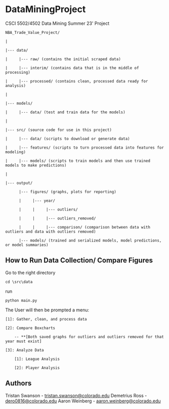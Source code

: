 # DataMiningProject

CSCI 5502/4502 Data Mining Summer 23' Project


	NBA_Trade_Value_Project/

	|

	|--- data/

	|     |--- raw/ (contains the initial scraped data)

	|     |--- interim/ (contains data that is in the middle of processing)

	|     |--- processed/ (contains clean, processed data ready for analysis)

	|

	|--- models/ 
 
	|     |--- data/ (test and train data for the models)

	|

	|--- src/ (source code for use in this project)

	|     |--- data/ (scripts to download or generate data)

	|     |--- features/ (scripts to turn processed data into features for modeling)

	|     |--- models/ (scripts to train models and then use trained models to make predictions)

	|

	|--- output/

	      |--- figures/ (graphs, plots for reporting)
       
	      |     |--- year/ 
       
	      |     |     |--- outliers/ 
	      
	      |     |     |--- outliers_removed/ 
	      
	      |     |     |--- comparison/ (comparison between data with outliers and data with outliers removed)
      
	      |--- models/ (trained and serialized models, model predictions, or model summaries)

## How to Run Data Collection/ Compare Figures
Go to the right directory

	cd \src\data

run

 	python main.py

The User will then be prompted a menu:

	[1]: Gather, clean, and process data 
 
	[2]: Compare Boxcharts 
 
 		-- **[Both saved graphs for outliers and outliers removed for that year must exist]
   
	[3]: Analyze Data
 
		[1]: League Analysis 
  
 		[2]: Player Analysis 



## Authors
Tristan Swanson - tristan.swanson@colorado.edu
Demetrius Ross - dero0816@colorado.edu
Aaron Weinberg - aaron.weinberg@colorado.edu
